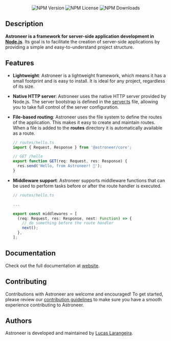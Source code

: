 <p align="center">
  <a href="https://astroneer.dev/" target="blank"></a>
</p>
<p align="center">
  <img alt="NPM Version" src="https://img.shields.io/npm/v/%40astroneer%2Fcore?style=for-the-badge&logo=npm&label=%20&color=%23000000">
  <img alt="NPM License" src="https://img.shields.io/npm/l/%40astroneer%2Fcore?style=for-the-badge&labelColor=%23000000&color=%233DA639">
  <img alt="NPM Downloads" src="https://img.shields.io/npm/dm/%40astroneer%2Fcore?style=for-the-badge&labelColor=%23000000&color=%23F6511D">
</p>

## Description

**Astroneer is a framework for server-side application development in [Node.js]**. Its goal is to facilitate the creation of server-side applications by providing a simple and easy-to-understand project structure.

## Features

- **Lightweight**: Astroneer is a lightweight framework, which means it has a small footprint and is easy to install. It is ideal for any project, regardless of its size.
- **Native HTTP server**: Astroneer uses the native HTTP server provided by Node.js. The server bootstrap is defined in the [server.ts] file, allowing you to take full control of the server configuration.
- **File-based routing**: Astroneer uses the file system to define the routes of the application. This makes it easy to create and maintain routes. When a file is added to the **routes** directory it is automatically available as a route.

  ```ts
  // routes/hello.ts
  import { Request, Response } from '@astroneer/core';

  // GET /hello
  export function GET(req: Request, res: Response) {
    res.send('Hello, from Astroneer! 🚀');
  }
  ```

- **Middleware support**: Astroneer supports middleware functions that can be used to perform tasks before or after the route handler is executed.

  ```ts
  // routes/hello.ts

  ...

  export const middlewares = [
    (req: Request, res: Response, next: Function) => {
      // do something before the route handler
      next();
    },
  ];
  ```

## Documentation

Check out the full documentation at [website].

## Contributing

Contributions with Astroneer are welcome and encouraged! To get started, please review our [contribution guidelines](CONTRIBUTING.md) to make sure you have a smooth experience contributing to Astroneer.

## Authors

Astroneer is developed and maintained by [Lucas Larangeira].

[Lucas Larangeira]: https://lucaslarangeira.com
[website]: https://astroneer.dev
[server.ts]: templates/default/src/server.ts
[Node.js]: https://nodejs.org/en/
